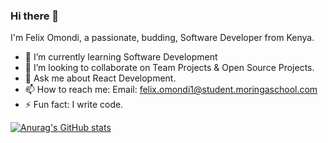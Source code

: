 ### Hi there 👋

I'm Felix Omondi, a passionate, budding, Software Developer from Kenya. 

- 🔭 I’m currently learning Software Development
- 👯 I’m looking to collaborate on Team Projects & Open Source Projects.
- 💬 Ask me about React Development.
- 📫 How to reach me: Email: felix.omondi1@student.moringaschool.com
- ⚡ Fun fact: I write code.

[![Anurag's GitHub stats](https://github-readme-stats.vercel.app/api?username=Felix-svg)](https://github.com/anuraghazra/github-readme-stats)

